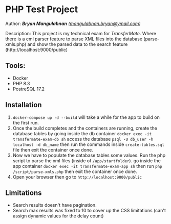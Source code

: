 # PHP Test Project

Author: **_Bryan Mangulabnan_** _(mangulabnan.bryan@ymail.com)_

Description: This project is my technical exam for _TransferMate_. Where there is a cml parser feature to parse XML files into the database (parse-xmls.php) and show the parsed data to the search feature (http://localhost:9000/public)

## Tools:
- Docker
- PHP 8.3
- PostreSQL 17.2

## Installation
1. `docker-compose up -d --build` will take a while for the app to build on the first run.
2. Once the build completes and the containers are running, create the database tables by going inside the db container `docker exec -it transfermate-exam-db sh` access the database `psql -U db_user -h localhost -d db_name` then run the commands inside `create-tables.sql` file then exit the container once done.
3. Now we have to populate the database tables some values. Run the php script to parse the xml files (inside of `/app/startfolder`). go inside the app container `docker exec -it transfermate-exam-app sh` then run `php /script/parse-xmls.php` then exit the container once done.
4. Open your browser then go to `http://localhost:9000/public`

## Limitations
* Search results doesn't have pagination.
* Search max results was fixed to 10 to cover up the CSS limitations (can't assign dynamic values for the delay count)